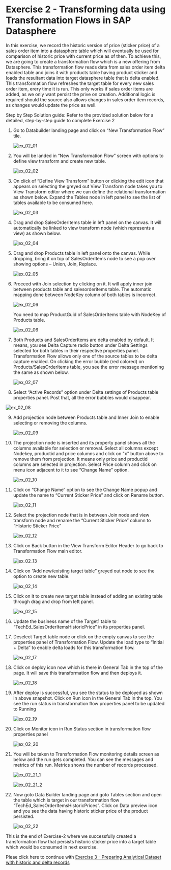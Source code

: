 # Exercise 2 - Transforming data using Transformation Flows in SAP Datasphere

In this exercise, we record the historic version of price (sticker price) of a sales order item into a datasphere table which will eventually be used for comparison of historic price with current price as of then. To achieve this, we are going to create a transformation flow which is a new offering from Datasphere. This transformation flow reads data from sales order item delta enabled table and joins it with products table having product sticker and loads the resultant data into target datasphere table that is delta enabled. This transformation flow refreshes the target table for every new sales order item, erery time it is run. This only works if sales order items are added, as we only want persist the prive on creation. Additional logic is required should the source also allows changes in sales order item records, as changes would update the price as well. 

Step by Step Solution guide:
Refer to the provided solution below for a detailed, step-by-step guide to complete Exercise 2

1.	Go to Databuilder landing page and click on “New Transformation Flow” tile.

    ![ex_02_01](images/ex_02_01.png)

2.	You will be landed in “New Transformation Flow” screen with options to define view transform and create new table.

    ![ex_02_02](images/ex_02_02.png)

3.	On click of “Define View Transform” button or clicking the edit icon that appears on selecting the greyed out View Transform node takes you to View Transform editor where we can define the relational transformation as shown below. Expand the Tables node in left panel to see the list of tables available to be consumed here.

    ![ex_02_03](images/ex_02_03.png)

4.	Drag and drop SalesOrderItems table in left panel on the canvas. It will automatically be linked to view transform node (which represents a view) as shown below.

    ![ex_02_04](images/ex_02_04.png)

5.	Drag and drop Products table in left panel onto the canvas. While dropping, bring it on top of SalesOrderItems node to see a pop over showing options – Union, Join, Replace.

    ![ex_02_05](images/ex_02_05.png)

6.	Proceed with Join selection by clicking on it. It will apply inner join between products table and salesorderitems table. The automatic mapping done between NodeKey column of both tables is incorrect. 

    ![ex_02_06](images/ex_02_06_01.png)

  	You need to map ProductGuid of SalesOrderItems table with NodeKey of Products table.
  	
  	![ex_02_06](images/ex_02_06_01.png)

7.	Both Products and SalesOrderItems are delta enabled by default. It means, you see Delta Capture radio button under Delta Settings selected for both tables in their respective properties panel. Transformation Flow allows only one of the source tables to be delta capture enabled. On clicking the error bubble (red colored) on Products/SalesOrderItems table, you see the error message mentioning the same as shown below.

  	![ex_02_07](images/ex_02_07.png)

8.	Select “Active Records” option under Delta settings of Products table properties panel. Post that, all the error bubbles would disappear.

   ![ex_02_08](images/ex_02_08.png)

9.	Add projection node between Products table and Inner Join to enable selecting or removing the columns.

    ![ex_02_09](images/ex_02_09.png)

10.	The projection node is inserted and its property panel shows all the columns available for selection or removal. Select all columns except Nodekey, productid and price columns and click on "x" button above to remove them from projection. It means only price and productid columns are selected in projection. Select Price column and click on menu icon adjacent to it to see “Change Name” option.

    ![ex_02_10](images/ex_02_10.png)

11.	Click on “Change Name” option to see the Change Name popup and update the name to “Current Sticker Price” and click on Rename button.

    ![ex_02_11](images/ex_02_11.png)

12.	Select the projection node that is in between Join node and view transform node and rename the “Current Sticker Price” column to “Historic Sticker Price”

    ![ex_02_12](images/ex_02_12.png)

13.	Click on Back button in the View Transform Editor Header to go back to Transformation Flow main editor.

    ![ex_02_13](images/ex_02_13.png)

14.	Click on “Add new/existing target table” greyed out node to see the option to create new table.

    ![ex_02_14](images/ex_02_14.png)

15.	Click on it to create new target table instead of adding an existing table through drag and drop from left panel.

    ![ex_02_15](images/ex_02_15.png)

16.	Update the business name of the Target1 table to “TechEd_SalesOrderItemsHistoricPrice” in its properties panel.

17.	Deselect Target table node or click on the empty canvas to see the properties panel of Transformation Flow. Update the load type to “Initial + Delta” to enable delta loads for this transformation flow.

    ![ex_02_17](images/ex_02_17.png)

18.	Click on deploy icon now which is there in General Tab in the top of the page. It will save this transformation flow and then deploys it.

    ![ex_02_18](images/ex_02_18.png)

19.	After deploy is successful, you see the status to be deployed as shown in above snapshot. Click on Run icon in the General Tab in the top. You see the run status in transformation flow properties panel to be updated to Running

    ![ex_02_19](images/ex_02_19.png)

20.	Click on Monitor icon in Run Status section in transformation flow properties panel

    ![ex_02_20](images/ex_02_20.png)

21.	You will be taken to Transformation Flow monitoring details screen as below and the run gets completed. You can see the messages and metrics of this run. Metrics shows the number of records processed.

    ![ex_02_21_1](images/ex_02_21_1.png)

    ![ex_02_21_2](images/ex_02_21_2.png)

22.	Now goto Data Builder landing page and goto Tables section and open the table which is target in our transformation flow “TechEd_SalesOrderItemsHistoricPrices”. Click on Data preview icon and you see the data having historic sticker price of the product persisted.

    ![ex_02_22](images/ex_02_22.png)

This is the end of Exercise-2 where we successfully created a transformation flow that persists historic sticker price into a target table which would be consumed in next exercise.

Pleae click here to continue with [Exercise 3 - Preparing Analytical Dataset with historic and delta records](../ex3/)
